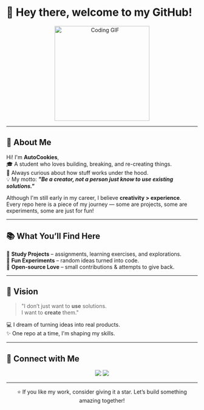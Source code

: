 # 👋 Hey there, welcome to my GitHub!  

<p align="center">
  <img src="https://media.giphy.com/media/26ufdipQqU2lhNA4g/giphy.gif" width="250" alt="Coding GIF">
</p>

---

## 🚀 About Me  

Hi! I'm **AutoCookies**,  
🎓 A student who loves building, breaking, and re-creating things.  
🌱 Always curious about how stuff works under the hood.  
💡 My motto: **_"Be a creator, not a person just know to use existing solutions."_**

Although I'm still early in my career, I believe **creativity > experience**.  
Every repo here is a piece of my journey — some are projects, some are experiments, some are just for fun!  

---

## 📚 What You’ll Find Here  

🔹 **Study Projects** – assignments, learning exercises, and explorations.  
🔹 **Fun Experiments** – random ideas turned into code.  
🔹 **Open-source Love** – small contributions & attempts to give back.  

---

## 🎯 Vision  

> "I don’t just want to **use** solutions.  
> I want to **create** them."  

💻 I dream of turning ideas into real products.  
✨ One repo at a time, I'm shaping my skills.  

---

## 🔗 Connect with Me  

<p align="center">
  <a href="https://www.linkedin.com/in/quan-van-15a5b3248/" target="_blank"><img src="https://img.shields.io/badge/-LinkedIn-blue?logo=linkedin&logoColor=white"></a>
  <a href="vanhaminhquan2406@gmail.com"><img src="https://img.shields.io/badge/-Email-red?logo=gmail&logoColor=white"></a>
</p>

---

<p align="center">
  ⭐️ If you like my work, consider giving it a star. Let’s build something amazing together!
</p>
